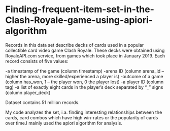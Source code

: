 # Finding-frequent-item-set-in-the-Clash-Royale-game-using-apiori-algorithm



Records in this data set describe decks of cards used in a popular collectible card video game Clash Royale. These decks were obtained using RoyaleAPI.com service, from games which took place in January 2019. Each record consists of five values:

-a timestamp of the game (column timestamp)
-arena ID (column arena_id – higher the arena, more skilled/experienced a player is)
-outcome of a game (column has_won, 1 – the player won, 0 the player lost)
-a player ID (column tag)
-a list of exactly eight cards in the player’s deck separated by “_” signs (column player_deck) 

Dataset contains 51 million records.

My code analyzes the set, i.a. finding interesting relationships between the cards, card combos which have high win-rates or the popularity of cards over time.I mainly used the apiori algorithm for analysis.
